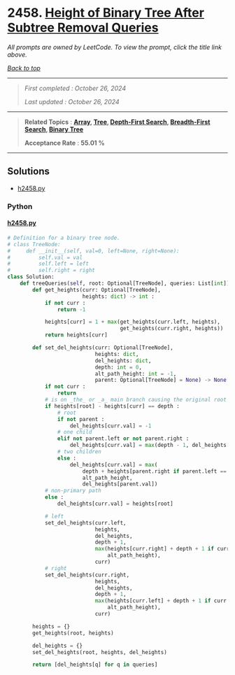 # 2458. [Height of Binary Tree After Subtree Removal Queries](<https://leetcode.com/problems/height-of-binary-tree-after-subtree-removal-queries>)

*All prompts are owned by LeetCode. To view the prompt, click the title link above.*

*[Back to top](<../README.md>)*

------

> *First completed : October 26, 2024*
>
> *Last updated : October 26, 2024*

------

> **Related Topics** : **[Array](<by_topic/Array.md>), [Tree](<by_topic/Tree.md>), [Depth-First Search](<by_topic/Depth-First Search.md>), [Breadth-First Search](<by_topic/Breadth-First Search.md>), [Binary Tree](<by_topic/Binary Tree.md>)**
>
> **Acceptance Rate** : **55.01 %**

------

## Solutions

- [h2458.py](<../my-submissions/h2458.py>)
### Python
#### [h2458.py](<../my-submissions/h2458.py>)
```Python
# Definition for a binary tree node.
# class TreeNode:
#     def __init__(self, val=0, left=None, right=None):
#         self.val = val
#         self.left = left
#         self.right = right
class Solution:
    def treeQueries(self, root: Optional[TreeNode], queries: List[int]) -> List[int]:
        def get_heights(curr: Optional[TreeNode], 
                        heights: dict) -> int :
            if not curr :
                return -1

            heights[curr] = 1 + max(get_heights(curr.left, heights),
                                    get_heights(curr.right, heights))
            return heights[curr]

        def set_del_heights(curr: Optional[TreeNode],
                            heights: dict,
                            del_heights: dict,
                            depth: int = 0,
                            alt_path_height: int = -1,
                            parent: Optional[TreeNode] = None) -> None :
            if not curr :
                return
            # is on _the_ or _a_ main branch causing the original root height
            if heights[root] - heights[curr] == depth :
                # root
                if not parent :
                    del_heights[curr.val] = -1
                # one child
                elif not parent.left or not parent.right :
                    del_heights[curr.val] = max(depth - 1, del_heights[parent.val])
                # two children
                else :
                    del_heights[curr.val] = max(
                        depth + heights[parent.right if parent.left == curr else parent.left],
                        alt_path_height, 
                        del_heights[parent.val])
            # non-primary path
            else :
                del_heights[curr.val] = heights[root]

            # left
            set_del_heights(curr.left,
                            heights,
                            del_heights,
                            depth + 1,
                            max(heights[curr.right] + depth + 1 if curr.right else 0,
                                alt_path_height),
                            curr)
            # right
            set_del_heights(curr.right,
                            heights,
                            del_heights,
                            depth + 1,
                            max(heights[curr.left] + depth + 1 if curr.left else 0,
                                alt_path_height),
                            curr)

        heights = {}
        get_heights(root, heights)

        del_heights = {}
        set_del_heights(root, heights, del_heights)

        return [del_heights[q] for q in queries]

```

